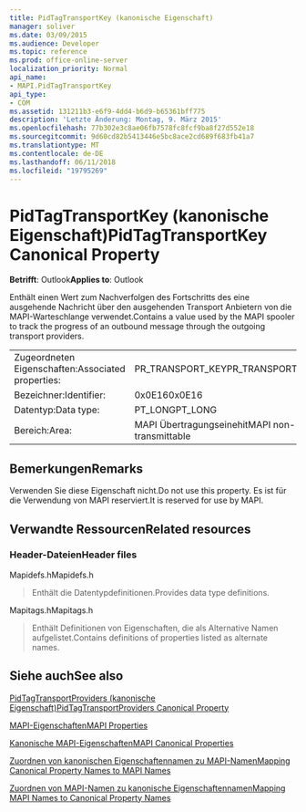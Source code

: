 ```yaml
---
title: PidTagTransportKey (kanonische Eigenschaft)
manager: soliver
ms.date: 03/09/2015
ms.audience: Developer
ms.topic: reference
ms.prod: office-online-server
localization_priority: Normal
api_name:
- MAPI.PidTagTransportKey
api_type:
- COM
ms.assetid: 131211b3-e6f9-4dd4-b6d9-b65361bff775
description: 'Letzte Änderung: Montag, 9. März 2015'
ms.openlocfilehash: 77b302e3c8ae06fb7578fc8fcf9ba8f27d552e18
ms.sourcegitcommit: 9d60cd82b5413446e5bc8ace2cd689f683fb41a7
ms.translationtype: MT
ms.contentlocale: de-DE
ms.lasthandoff: 06/11/2018
ms.locfileid: "19795269"
---
```

# <a name="pidtagtransportkey-canonical-property"></a><span data-ttu-id="39347-103">PidTagTransportKey (kanonische Eigenschaft)</span><span class="sxs-lookup"><span data-stu-id="39347-103">PidTagTransportKey Canonical Property</span></span>

  
  
<span data-ttu-id="39347-104">**Betrifft**: Outlook</span><span class="sxs-lookup"><span data-stu-id="39347-104">**Applies to**: Outlook</span></span> 
  
<span data-ttu-id="39347-105">Enthält einen Wert zum Nachverfolgen des Fortschritts des eine ausgehende Nachricht über den ausgehenden Transport Anbietern von die MAPI-Warteschlange verwendet.</span><span class="sxs-lookup"><span data-stu-id="39347-105">Contains a value used by the MAPI spooler to track the progress of an outbound message through the outgoing transport providers.</span></span>
  
|||
|:-----|:-----|
|<span data-ttu-id="39347-106">Zugeordneten Eigenschaften:</span><span class="sxs-lookup"><span data-stu-id="39347-106">Associated properties:</span></span>  <br/> |<span data-ttu-id="39347-107">PR_TRANSPORT_KEY</span><span class="sxs-lookup"><span data-stu-id="39347-107">PR_TRANSPORT_KEY</span></span>  <br/> |
|<span data-ttu-id="39347-108">Bezeichner:</span><span class="sxs-lookup"><span data-stu-id="39347-108">Identifier:</span></span>  <br/> |<span data-ttu-id="39347-109">0x0E16</span><span class="sxs-lookup"><span data-stu-id="39347-109">0x0E16</span></span>  <br/> |
|<span data-ttu-id="39347-110">Datentyp:</span><span class="sxs-lookup"><span data-stu-id="39347-110">Data type:</span></span>  <br/> |<span data-ttu-id="39347-111">PT_LONG</span><span class="sxs-lookup"><span data-stu-id="39347-111">PT_LONG</span></span>  <br/> |
|<span data-ttu-id="39347-112">Bereich:</span><span class="sxs-lookup"><span data-stu-id="39347-112">Area:</span></span>  <br/> |<span data-ttu-id="39347-113">MAPI Übertragungseinehit</span><span class="sxs-lookup"><span data-stu-id="39347-113">MAPI non-transmittable</span></span>  <br/> |
   
## <a name="remarks"></a><span data-ttu-id="39347-114">Bemerkungen</span><span class="sxs-lookup"><span data-stu-id="39347-114">Remarks</span></span>

<span data-ttu-id="39347-115">Verwenden Sie diese Eigenschaft nicht.</span><span class="sxs-lookup"><span data-stu-id="39347-115">Do not use this property.</span></span> <span data-ttu-id="39347-116">Es ist für die Verwendung von MAPI reserviert.</span><span class="sxs-lookup"><span data-stu-id="39347-116">It is reserved for use by MAPI.</span></span>
  
## <a name="related-resources"></a><span data-ttu-id="39347-117">Verwandte Ressourcen</span><span class="sxs-lookup"><span data-stu-id="39347-117">Related resources</span></span>

### <a name="header-files"></a><span data-ttu-id="39347-118">Header-Dateien</span><span class="sxs-lookup"><span data-stu-id="39347-118">Header files</span></span>

<span data-ttu-id="39347-119">Mapidefs.h</span><span class="sxs-lookup"><span data-stu-id="39347-119">Mapidefs.h</span></span>
  
> <span data-ttu-id="39347-120">Enthält die Datentypdefinitionen.</span><span class="sxs-lookup"><span data-stu-id="39347-120">Provides data type definitions.</span></span>
    
<span data-ttu-id="39347-121">Mapitags.h</span><span class="sxs-lookup"><span data-stu-id="39347-121">Mapitags.h</span></span>
  
> <span data-ttu-id="39347-122">Enthält Definitionen von Eigenschaften, die als Alternative Namen aufgelistet.</span><span class="sxs-lookup"><span data-stu-id="39347-122">Contains definitions of properties listed as alternate names.</span></span>
    
## <a name="see-also"></a><span data-ttu-id="39347-123">Siehe auch</span><span class="sxs-lookup"><span data-stu-id="39347-123">See also</span></span>



[<span data-ttu-id="39347-124">PidTagTransportProviders (kanonische Eigenschaft)</span><span class="sxs-lookup"><span data-stu-id="39347-124">PidTagTransportProviders Canonical Property</span></span>](pidtagtransportproviders-canonical-property.md)


[<span data-ttu-id="39347-125">MAPI-Eigenschaften</span><span class="sxs-lookup"><span data-stu-id="39347-125">MAPI Properties</span></span>](mapi-properties.md)
  
[<span data-ttu-id="39347-126">Kanonische MAPI-Eigenschaften</span><span class="sxs-lookup"><span data-stu-id="39347-126">MAPI Canonical Properties</span></span>](mapi-canonical-properties.md)
  
[<span data-ttu-id="39347-127">Zuordnen von kanonischen Eigenschaftennamen zu MAPI-Namen</span><span class="sxs-lookup"><span data-stu-id="39347-127">Mapping Canonical Property Names to MAPI Names</span></span>](mapping-canonical-property-names-to-mapi-names.md)
  
[<span data-ttu-id="39347-128">Zuordnen von MAPI-Namen zu kanonische Eigenschaftennamen</span><span class="sxs-lookup"><span data-stu-id="39347-128">Mapping MAPI Names to Canonical Property Names</span></span>](mapping-mapi-names-to-canonical-property-names.md)


